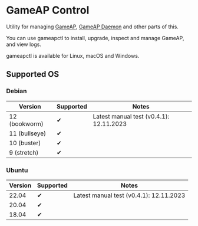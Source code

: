 # GameAP Control

Utility for managing [GameAP](https://gameap.ru), [GameAP Daemon](https://github.com/gameap/daemon) and other parts of this.

You can use gameapctl to install, upgrade, inspect and manage GameAP, and view logs.

gameapctl is available for Linux, macOS and Windows.

## Supported OS

### Debian

| Version       | Supported | Notes                                   |
|---------------|-----------|-----------------------------------------|
| 12 (bookworm) | ✔         | Latest manual test (v0.4.1): 12.11.2023 |
| 11 (bullseye) | ✔         |                                         |
| 10 (buster)   | ✔         |                                         |
| 9 (stretch)   | ✔         |                                         | 

### Ubuntu

| Version     | Supported | Notes                                   |
|-------------|-----------|-----------------------------------------|
| 22.04       | ✔         | Latest manual test (v0.4.1): 12.11.2023 |
| 20.04       | ✔         |                                         |
| 18.04       | ✔         |                                         |
